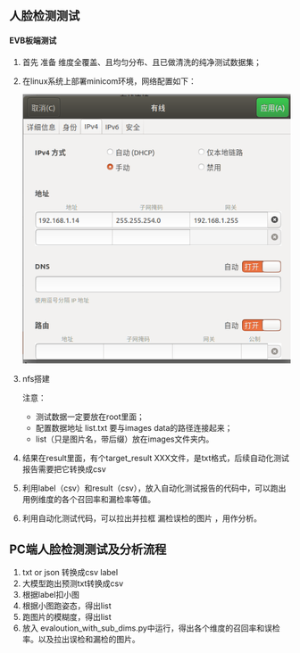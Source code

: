 ## 人脸检测测试

#### EVB板端测试

1. 首先 准备 维度全覆盖、且均匀分布、且已做清洗的纯净测试数据集；

2. 在linux系统上部署minicom环境，网络配置如下：

   ![](.images/1.png)

3. nfs搭建

   注意：

   - 测试数据一定要放在root里面；
   - 配置数据地址 list.txt 要与images data的路径连接起来；
   - list（只是图片名，带后缀）放在images文件夹内。

4. 结果在result里面，有个target_result XXX文件，是txt格式，后续自动化测试报告需要把它转换成csv

5. 利用label（csv）和result（csv），放入自动化测试报告的代码中，可以跑出用例维度的各个召回率和漏检率等值。

6. 利用自动化测试代码，可以拉出并拉框 漏检误检的图片 ，用作分析。



## PC端人脸检测测试及分析流程

1. txt or json 转换成csv label
2. 大模型跑出预测txt转换成csv
2. 根据label扣小图
2. 根据小图跑姿态，得出list
2. 跑图片的模糊度，得出list
3. 放入 evaloution_with_sub_dims.py中运行，得出各个维度的召回率和误检率。以及拉出误检和漏检的图片。
